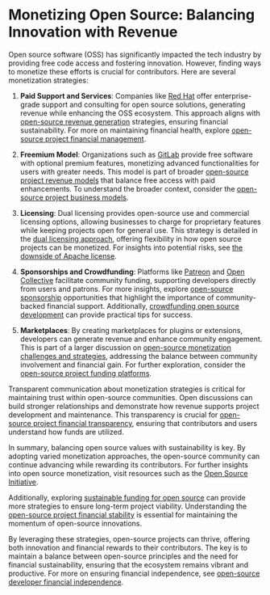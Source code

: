 # Monetizing Open Source: Balancing Innovation with Revenue

Open source software (OSS) has significantly impacted the tech industry by providing free code access and fostering innovation. However, finding ways to monetize these efforts is crucial for contributors. Here are several monetization strategies:

1. **Paid Support and Services**: Companies like [Red Hat](https://www.redhat.com/en) offer enterprise-grade support and consulting for open source solutions, generating revenue while enhancing the OSS ecosystem. This approach aligns with [open-source revenue generation](https://www.license-token.com/wiki/open-source-revenue-generation) strategies, ensuring financial sustainability. For more on maintaining financial health, explore [open-source project financial management](https://www.license-token.com/wiki/open-source-project-financial-management).

2. **Freemium Model**: Organizations such as [GitLab](https://about.gitlab.com/) provide free software with optional premium features, monetizing advanced functionalities for users with greater needs. This model is part of broader [open-source project revenue models](https://www.license-token.com/wiki/open-source-project-revenue-models) that balance free access with paid enhancements. To understand the broader context, consider the [open-source project business models](https://www.license-token.com/wiki/open-source-project-business-models).

3. **Licensing**: Dual licensing provides open-source use and commercial licensing options, allowing businesses to charge for proprietary features while keeping projects open for general use. This strategy is detailed in the [dual licensing approach](https://www.license-token.com/wiki/dual-licensing-approach), offering flexibility in how open source projects can be monetized. For insights into potential risks, see [the downside of Apache license](https://www.license-token.com/wiki/the-downside-of-apache-license-and-why-i-never-would-use-it).

4. **Sponsorships and Crowdfunding**: Platforms like [Patreon](https://www.patreon.com/) and [Open Collective](https://opencollective.com/) facilitate community funding, supporting developers directly from users and patrons. For more insights, explore [open-source sponsorship](https://www.license-token.com/wiki/open-source-sponsorship) opportunities that highlight the importance of community-backed financial support. Additionally, [crowdfunding open source development](https://www.license-token.com/wiki/crowdfunding-open-source-development) can provide practical tips for success.

5. **Marketplaces**: By creating marketplaces for plugins or extensions, developers can generate revenue and enhance community engagement. This is part of a larger discussion on [open-source monetization challenges and strategies](https://www.license-token.com/wiki/open-source-monetization-challenges-and-strategies), addressing the balance between community involvement and financial gain. For further exploration, consider the [open-source project funding platforms](https://www.license-token.com/wiki/open-source-project-funding-platforms).

Transparent communication about monetization strategies is critical for maintaining trust within open-source communities. Open discussions can build stronger relationships and demonstrate how revenue supports project development and maintenance. This transparency is crucial for [open-source project financial transparency](https://www.license-token.com/wiki/open-source-project-financial-transparency), ensuring that contributors and users understand how funds are utilized.

In summary, balancing open source values with sustainability is key. By adopting varied monetization approaches, the open-source community can continue advancing while rewarding its contributors. For further insights into open source monetization, visit resources such as the [Open Source Initiative](https://opensource.org/).

Additionally, exploring [sustainable funding for open source](https://www.license-token.com/wiki/sustainable-funding-for-open-source) can provide more strategies to ensure long-term project viability. Understanding the [open-source project financial stability](https://www.license-token.com/wiki/open-source-project-financial-stability) is essential for maintaining the momentum of open-source innovations.

By leveraging these strategies, open-source projects can thrive, offering both innovation and financial rewards to their contributors. The key is to maintain a balance between open-source principles and the need for financial sustainability, ensuring that the ecosystem remains vibrant and productive. For more on ensuring financial independence, see [open-source developer financial independence](https://www.license-token.com/wiki/open-source-developer-financial-independence).